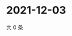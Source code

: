 # 2021-12-03

共 0 条

<!-- BEGIN WEIBO -->
<!-- 最后更新时间 Fri Dec 03 2021 00:01:34 GMT+0800 (China Standard Time) -->

<!-- END WEIBO -->
